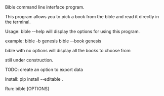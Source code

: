 Bible command line interface program.

This program allows you to pick a book from the bible and read it directly in the terminal. 

Usage:
bible --help will display the options for using this program.

example:
bible -b genesis
bible --book genesis

bible with no options will display all the books to choose from

still under construction.

TODO:
create an option to export data


Install:
pip install --editable .

Run:
bible [OPTIONS]